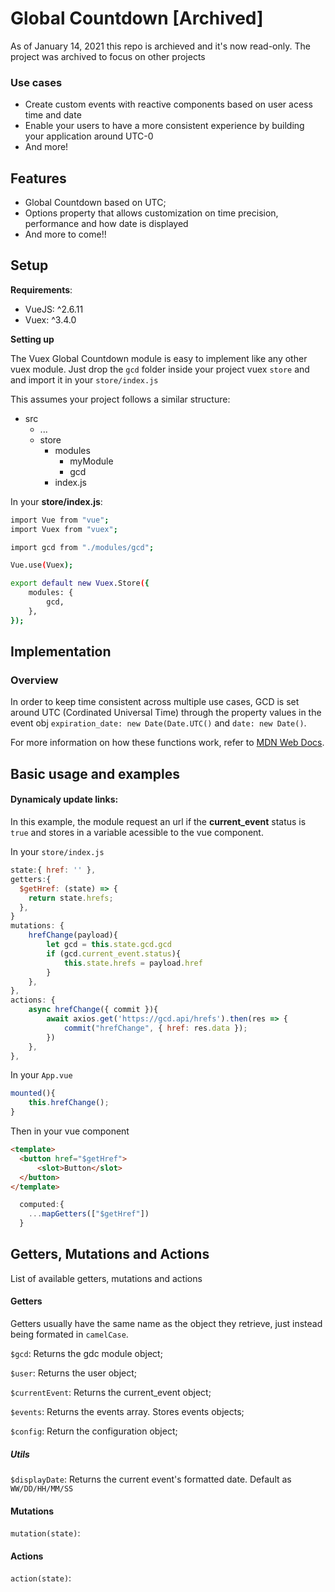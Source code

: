 # Global Countdown [Archived]

As of January 14, 2021 this repo is archieved and it's now read-only. The project was archived to focus on other projects

### Use cases
- Create custom events with reactive components based on user acess time and date
- Enable your users to have a more consistent experience by building your application around UTC-0
- And more!

## Features
- Global Countdown based on UTC;
- Options property that allows customization on time precision, performance and how date is displayed
- And more to come!!


## Setup
**Requirements**:
- VueJS: ^2.6.11
- Vuex: ^3.4.0

**Setting up**

The Vuex Global Countdown module is easy to implement like any other vuex module.
Just drop the `gcd` folder inside your project vuex `store` and and import it in your `store/index.js`

This assumes your project follows a similar structure:
+ src
    + ...
	+ store
		 * modules
		 	* myModule
		 	* gcd
		 * index.js

In your **store/index.js**:

```bash
import Vue from "vue";
import Vuex from "vuex";

import gcd from "./modules/gcd";

Vue.use(Vuex);

export default new Vuex.Store({
	modules: {
		gcd,
	},
});
```

## Implementation

### Overview
In order to keep time consistent across multiple use cases, GCD is set around UTC (Cordinated Universal Time) through the property values in the event obj `expiration_date: new Date(Date.UTC()` and `date: new Date()`.

For more information on how these functions work, refer to [MDN Web Docs](https://developer.mozilla.org/pt-BR/docs/Web/JavaScript/Reference/Global_Objects/Date/UTC).

## Basic usage and examples
#### Dynamicaly update links:

In this example, the module request an url if the **current_event** status is `true` and stores in a variable acessible to the vue component.


In your `store/index.js`

```javascript
state:{ href: '' },
getters:{
  $getHref: (state) => {
    return state.hrefs;
  },
}
mutations: {
	hrefChange(payload){
		let gcd = this.state.gcd.gcd
		if (gcd.current_event.status){
			this.state.hrefs = payload.href
		}
	},
},
actions: {
	async hrefChange({ commit }){
		await axios.get('https://gcd.api/hrefs').then(res => {
			commit("hrefChange", { href: res.data });
		})
	},
},
```

In your `App.vue`

```javascript
mounted(){
	this.hrefChange();
}
```
Then in your vue component

```html
<template>
  <button href="$getHref">
      <slot>Button</slot>
  </button>
</template>
```
```javascript
  computed:{
    ...mapGetters(["$getHref"])
  }
```

## Getters, Mutations and Actions
List of available getters, mutations and actions

#### Getters
Getters usually have the same name as the object they retrieve, just instead being formated in `camelCase`.

`$gcd`: Returns the gdc module object;

`$user`: Returns the user object;

`$currentEvent`: Returns the current_event object;

`$events`: Returns the events array. Stores events objects;

`$config`: Return the configuration object;

##### Utils

`$displayDate`: Returns the current event's formatted date. Default as `WW/DD/HH/MM/SS`

#### Mutations
`mutation(state)`:

#### Actions
`action(state)`:
